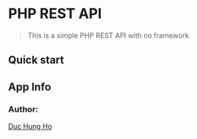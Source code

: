 # PHP REST API
> This is a simple PHP REST API with no framework
## Quick start

## App Info
### Author:
[Duc Hung Ho](https://github.com/iduchungho)

